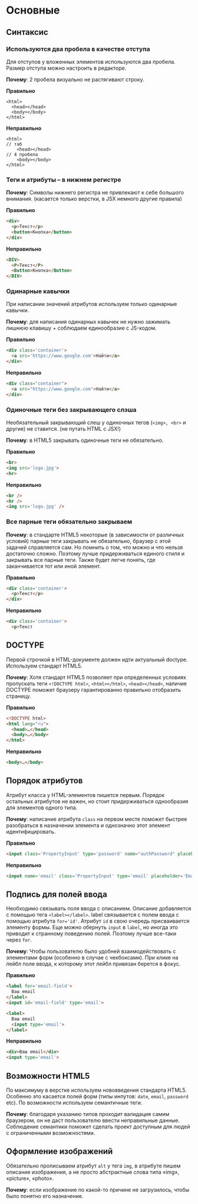 # Основные
## Cинтаксис
### Используются два пробела в качестве отступа
Для отступов у вложенных элементов используются два пробела. Размер отступа можно настроить в редакторе.

**Почему**: 2 пробела визуально не растягивают строку.

**Правильно**
```
<html>
  <head></head>
  <body></body>
</html>
```
**Неправильно**
```
<html>
// таб
	<head></head>
// 4 пробела
    <body></body>
</html>
```
### Теги и атрибуты – в нижнем регистре
**Почему**: Символы нижнего регистра не привлекают к себе большого внимания. (касается только верстки, в JSX немного другие правила)

**Правильно**
```html
<div>
  <p>Текст</p>
  <button>Кнопка</button>
</div>
```

**Неправильно**
```html
<DIV>
  <P>Текст</P>
  <Button>Кнопка</Button>
</DIV>
```
### Одинарные кавычки
При написании значений атрибутов используем только одинарные кавычки.

**Почему**: для написания одинарных кавычек не нужно зажимать лишнюю клавишу + соблюдаем единообразие с JS-кодом.

**Правильно**
```html
<div class='container'>
  <a src='https://www.google.com'>Найти</a>
</div>
```
**Неправильно**
```html
<div class="container">
  <a src="https://www.google.com">Найти</a>
</div>
```

### Одиночные теги без закрывающего слэша
Необязательный закрывающий слеш у одиночных тегов (`<img>, <br>` и другие) не ставится. (не путать HTML с JSX!)

**Почему**: в HTML5 закрывать одиночные теги не обязательно.

**Правильно**
```html
<br>
<img src='logo.jpg'>
<hr>
```
**Неправильно**
```html
<br />
<hr />
<img src='logo.jpg' />
```
### Все парные теги обязательно закрываем
**Почему**: в стандарте HTML5 некоторые (в зависимости от различных условий) парные теги закрывать не обязательно, браузер с этой задачей справляется сам. Но помнить о том, что можно и что нельзя достаточно сложно. Поэтому лучше придерживаться единого стиля и закрывать все парные теги. Также будет легче понять, где заканчивается тот или иной элемент.

**Правильно**
```html
<div class='container'>
  <p>Текст</p>
</div>
```
**Неправильно**
```html
<div class='container'>
  <p>Текст
```

## DOCTYPE
Первой строчкой в HTML-документе должен идти актуальный doctype. Используем стандарт HTML5.

**Почему**: Хотя стандарт HTML5 позволяет при определенных условиях пропускать теги `<!DOCTYPE html>`, `<html></html>`, `<head></head>`, наличие DOCTYPE поможет браузеру гарантированно правильно отобразить страницу.

**Правильно**
```html
<!DOCTYPE html>
<html lang="ru">
  <head>…</head>
  <body>…</body>
</html>
```
**Неправильно**
```html
<body>…</body>
```
## Порядок атрибутов
Атрибут класса у HTML-элементов пишется первым. Порядок остальных атрибутов не важен, но стоит придерживаться однообразия для элементов одного типа.

**Почему**: написание атрибута `class` на первом месте поможет быстрее разобраться в назначении элемента и однозначно этот элемент идентифицировать.

**Правильно**
```html
<input class='PropertyInput' type='password' name="authPassword" placeholder='Пароль'>
```
**Неправильно**
```html
<input name='email' class='PropertyInput' type='email' placeholder='Email'>
```
## Подпись для полей ввода
Необходимо связывать поля ввода с описанием. Описание добавляется с помощью тега `<label></label>`. label связывается с полем ввода с помощью атрибута `for='id'`. Атрибут `id` в свою очередь присваивается элементу формы. Еще можно обернуть `input` в `label`, но иногда это приводит к странному поведению полей. Поэтому лучше все-таки через `for`.

**Почему**: Чтобы пользователю было удобней взаимодействовать с элементами форм (особенно в случае с чекбоксами). При клике на лейбл поле ввода, к которому этот лейбл привязан берется в фокус.

**Правильно**
```html
<label for='email-field'>
  Ваш email
</label>
<input id='email-field' type='email'>

<label>
  Ваш email
  <input type='email'>
</label>
```
**Неправильно**
```html
<div>Ваш email</div>
<input type='email'>
```
## Возможности HTML5
По максимуму в верстке используем нововведения стандарта HTML5. Особенно это касается полей форм (типы инпутов: `date`, `email`, `password` etc). По возможности используем семантичные теги.

**Почему**: благодаря указанию типов проходит валидация самим браузером, он не даст пользователю ввести неправильные данные. Соблюдение семантики поможет сделать проект доступным для людей с ограниченными возможностями.

## Оформление изображений
Обязательно прописываем атрибут `alt` у тега `img`, в атрибуте пишем описание изображения, а не просто абстрактные слова типа «img», «picture», «photo».

**Почему**: если изображение по какой-то причине не загрузилось, чтобы было понятно его назначение.
